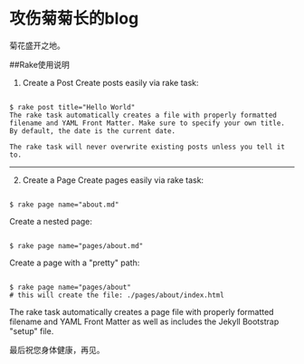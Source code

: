 攻伤菊菊长的blog
==========

菊花盛开之地。


##Rake使用说明

1. Create a Post
Create posts easily via rake task:

<pre><code>
$ rake post title="Hello World"
The rake task automatically creates a file with properly formatted filename and YAML Front Matter. Make sure to specify your own title. By default, the date is the current date.

The rake task will never overwrite existing posts unless you tell it to.
</code></pre>

----------

2. Create a Page
Create pages easily via rake task:

<pre><code>
$ rake page name="about.md"
</code></pre>

Create a nested page:

<pre><code>
$ rake page name="pages/about.md"
</code></pre>

Create a page with a "pretty" path:

<pre><code>
$ rake page name="pages/about"
# this will create the file: ./pages/about/index.html
</code></pre>

The rake task automatically creates a page file with properly formatted filename and YAML Front Matter as well as includes the Jekyll Bootstrap "setup" file.

最后祝您身体健康，再见。


